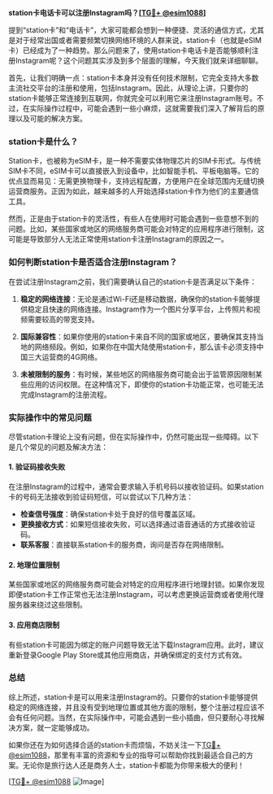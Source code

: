 **station卡电话卡可以注册Instagram吗？[[TG💪+ @esim1088](https://t.me/s/esim1088)]**

提到“station卡”和“电话卡”，大家可能都会想到一种便捷、灵活的通信方式，尤其是对于经常出国或者需要频繁切换网络环境的人群来说，station卡（也就是eSIM卡）已经成为了一种趋势。那么问题来了，使用station卡电话卡是否能够顺利注册Instagram呢？这个问题其实涉及到多个层面的理解，今天我们就来详细聊聊。

首先，让我们明确一点：station卡本身并没有任何技术限制，它完全支持大多数主流社交平台的注册和使用，包括Instagram。因此，从理论上讲，只要你的station卡能够正常连接到互联网，你就完全可以利用它来注册Instagram账号。不过，在实际操作过程中，可能会遇到一些小麻烦，这就需要我们深入了解背后的原理以及可能的解决方案。

### station卡是什么？

Station卡，也被称为eSIM卡，是一种不需要实体物理芯片的SIM卡形式。与传统SIM卡不同，eSIM卡可以直接嵌入到设备中，比如智能手机、平板电脑等。它的优点显而易见：无需更换物理卡，支持远程配置，方便用户在全球范围内无缝切换运营商服务。正因为如此，越来越多的人开始选择station卡作为他们的主要通信工具。

然而，正是由于station卡的灵活性，有些人在使用时可能会遇到一些意想不到的问题。比如，某些国家或地区的网络服务商可能会对特定的应用程序进行限制，这可能是导致部分人无法正常使用station卡注册Instagram的原因之一。

### 如何判断station卡是否适合注册Instagram？

在尝试注册Instagram之前，我们需要确认自己的station卡是否满足以下条件：

1. **稳定的网络连接**：无论是通过Wi-Fi还是移动数据，确保你的station卡能够提供稳定且快速的网络连接。Instagram作为一个图片分享平台，上传照片和视频需要较高的带宽支持。
   
2. **国际兼容性**：如果你使用的station卡来自不同的国家或地区，要确保其支持当地的网络频段。例如，如果你在中国大陆使用station卡，那么该卡必须支持中国三大运营商的4G网络。

3. **未被限制的服务**：有时候，某些地区的网络服务商可能会出于监管原因限制某些应用的访问权限。在这种情况下，即使你的station卡功能正常，也可能无法完成Instagram的注册流程。

### 实际操作中的常见问题

尽管station卡理论上没有问题，但在实际操作中，仍然可能出现一些障碍。以下是几个常见的问题及解决方法：

#### 1. 验证码接收失败

在注册Instagram的过程中，通常会要求输入手机号码以接收验证码。如果station卡的号码无法接收到验证码短信，可以尝试以下几种方法：

- **检查信号强度**：确保station卡处于良好的信号覆盖区域。
- **更换接收方式**：如果短信接收失败，可以选择通过语音通话的方式接收验证码。
- **联系客服**：直接联系station卡的服务商，询问是否存在网络限制。

#### 2. 地理位置限制

某些国家或地区的网络服务商可能会对特定的应用程序进行地理封锁。如果你发现即便station卡工作正常也无法注册Instagram，可以考虑更换运营商或者使用代理服务器来绕过这些限制。

#### 3. 应用商店限制

有些station卡可能因为绑定的账户问题导致无法下载Instagram应用。此时，建议重新登录Google Play Store或其他应用商店，并确保绑定的支付方式有效。

### 总结

综上所述，station卡是可以用来注册Instagram的。只要你的station卡能够提供稳定的网络连接，并且没有受到地理位置或其他方面的限制，整个注册过程应该不会有任何问题。当然，在实际操作中，可能会遇到一些小插曲，但只要耐心寻找解决方案，就一定能够成功。

如果你还在为如何选择合适的station卡而烦恼，不妨关注一下[TG💪+ @esim1088](https://t.me/s/esim1088)，那里有丰富的资源和专业的指导可以帮助你找到最适合自己的方案。无论你是旅行达人还是商务人士，station卡都能为你带来极大的便利！

[[TG💪+ @esim1088](https://t.me/s/esim1088) ![Image](https://i.postimg.cc/4NQfJmqS/Snipaste-2025-05-13-00-14-12.png)]